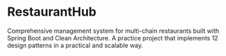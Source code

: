 # RestaurantHub
Comprehensive management system for multi-chain restaurants built with Spring Boot and Clean Architecture. A practice project that implements 12 design patterns in a practical and scalable way.
